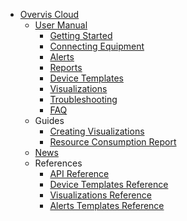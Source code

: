 - [Overvis Cloud](/OCP/)
  - [User Manual](/OCP/User_Docs/)
    - [Getting Started](/OCP/User_Docs/Getting_Started/)
    - [Connecting Equipment](/OCP/User_Docs/Connection/)
    - [Alerts](/OCP/User_Docs/Connection/)
    - [Reports](/OCP/User_Docs/Connection/)
    - [Device Templates](/OCP/User_Docs/Connection/)
    - [Visualizations](/OCP/User_Docs/Connection/)
    - [Troubleshooting](/OCP/User_Docs/Connection/)
    - [FAQ](/OCP/User_Docs/Connection/)
  - Guides
    - [Creating Visualizations](/OCP/Guides/Visualizations/)
    - [Resource Consumption Report](/OCP/Guides/Resource_Consumption_Report/)
  - [News](/OCP/News/)
  - References
    - [API Reference](/OCP/References/API/)
    - [Device Templates Reference](/OCP/References/Device_Templates)
    - [Visualizations Reference](/OCP/References/Visualizations)
    - [Alerts Templates Reference](/OCP/References/Alerts_Templates/)
